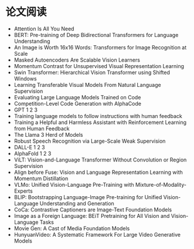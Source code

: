 # 论文阅读

- Attention Is All You Need
- BERT: Pre-training of Deep Bidirectional Transformers for Language Understanding
- An Image is Worth 16x16 Words: Transformers for Image Recognition at Scale
- Masked Autoencoders Are Scalable Vision Learners
- Momentum Contrast for Unsupervised Visual Representation Learning
- Swin Transformer: Hierarchical Vision Transformer using Shifted Windows
- Learning Transferable Visual Models From Natural Language Supervision
- Evaluating Large Language Models Trained on Code
- Competition-Level Code Generation with AlphaCode
- GPT 1 2 3
- Training language models to follow instructions with human feedback
- Training a Helpful and Harmless Assistant with Reinforcement Learning from Human Feedback
- The Llama 3 Herd of Models
- Robust Speech Recognition via Large-Scale Weak Supervision
- DALL-E 1 2 3
- AlphaFold 1 2 3
- ViLT: Vision-and-Language Transformer Without Convolution or Region Supervision
- Align before Fuse: Vision and Language Representation Learning with Momentum Distillation
- VLMo: Unified Vision-Language Pre-Training with Mixture-of-Modality-Experts
- BLIP: Bootstrapping Language-Image Pre-training for Unified Vision-Language Understanding and Generation
- CoCa: Contrastive Captioners are Image-Text Foundation Models
- Image as a Foreign Language: BEiT Pretraining for All Vision and Vision-Language Tasks
- Movie Gen: A Cast of Media Foundation Models
- HunyuanVideo: A Systematic Framework For Large Video Generative Models